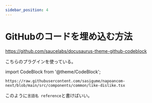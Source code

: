 ```yaml
---
sidebar_position: 4
---
```


# GitHubのコードを埋め込む方法

https://github.com/saucelabs/docusaurus-theme-github-codeblock

こちらのプラグインを使っている。

import CodeBlock from '@theme/CodeBlock';

```tsx reference
https://raw.githubusercontent.com/sasigume/napoancom-next/blob/main/src/components/common/like-dislike.tsx
```

このように`言語名 reference`と書けばいい。
